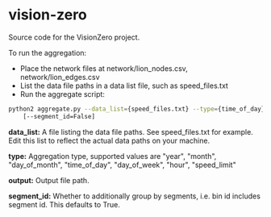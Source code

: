# vision-zero

Source code for the VisionZero project.

To run the aggregation:
- Place the network files at network/lion_nodes.csv, network/lion_edges.csv
- List the data file paths in a data list file, such as speed_files.txt
- Run the aggregate script:
```bash
python2 aggregate.py --data_list={speed_files.txt} --type={time_of_day} --output={output.csv}
    [--segment_id=False]
```

**data_list:** A file listing the data file paths. See speed_files.txt for example.
Edit this list to reflect the actual data paths on your machine.

**type:** Aggregation type, supported values are
"year", "month", "day_of_month", "time_of_day", "day_of_week", "hour", "speed_limit"

**output:** Output file path.

**segment_id:** Whether to additionally group by segments, i.e. bin id includes segment id.
This defaults to True.


